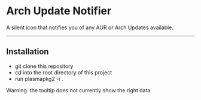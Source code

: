 # Arch Update Notifier
A silent icon that notifies you of any AUR or Arch Updates available.
<hr>

## Installation
- git clone this repository
- cd into the root directory of this project
- run plasmapkg2 -i .


Warning: the tooltip does not currently show the right data
